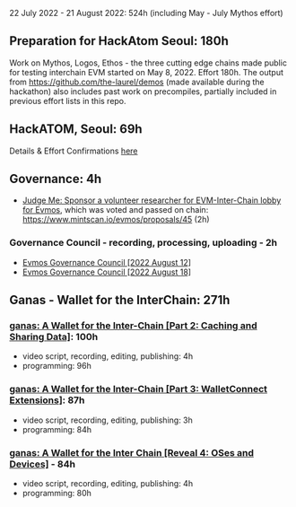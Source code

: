 22 July 2022 - 21 August 2022: 524h (including May - July Mythos effort)

## Preparation for HackAtom Seoul: 180h

Work on Mythos, Logos, Ethos - the three cutting edge chains made public for testing interchain EVM started on May 8, 2022. Effort 180h.
The output from https://github.com/the-laurel/demos (made available during the hackathon) also includes past work on precompiles, partially included in previous effort lists in this repo.

## HackATOM, Seoul: 69h

Details & Effort Confirmations [here](./events/1.2022-07_HackAtom.md)


## Governance: 4h

- [Judge Me: Sponsor a volunteer researcher for EVM-Inter-Chain lobby for Evmos](https://commonwealth.im/evmos/discussion/6454-passed-judge-me-sponsor-a-volunteer-researcher-for-evminterchain-lobby-for-evmos), which was voted and passed on chain: https://www.mintscan.io/evmos/proposals/45 (2h)

### Governance Council - recording, processing, uploading - 2h

- [Evmos Governance Council [2022 August 12]](https://www.youtube.com/watch?v=4MDwuiIli9g&list=PLp0ixIYfMNSg0ESbRDMTiT_jXcu5-Xnx3&index=15)
- [Evmos Governance Council [2022 August 18]](https://www.youtube.com/watch?v=4OsWdCiIyYM&list=PLp0ixIYfMNSg0ESbRDMTiT_jXcu5-Xnx3&index=14)

## Ganas - Wallet for the InterChain: 271h

### [ganas: A Wallet for the Inter-Chain [Part 2: Caching and Sharing Data]](https://youtu.be/QF9lNykzudQ): 100h

- video script, recording, editing, publishing: 4h
- programming: 96h

### [ganas: A Wallet for the Inter-Chain [Part 3: WalletConnect Extensions]](https://youtu.be/UAn4D62drUE): 87h

- video script, recording, editing, publishing: 3h
- programming: 84h

### [ganas: A Wallet for the Inter Chain [Reveal 4: OSes and Devices]](https://youtu.be/2ivLS95_u7Y) - 84h

- video script, recording, editing, publishing: 4h
- programming: 80h
